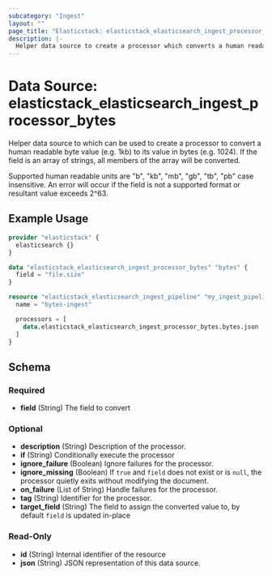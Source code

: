 ```yaml
---
subcategory: "Ingest"
layout: ""
page_title: "Elasticstack: elasticstack_elasticsearch_ingest_processor_bytes Data Source"
description: |-
  Helper data source to create a processor which converts a human readable byte value (e.g. 1kb) to its value in bytes (e.g. 1024).
---
```


# Data Source: elasticstack_elasticsearch_ingest_processor_bytes

Helper data source to which can be used to create a processor to convert a human readable byte value (e.g. 1kb) to its value in bytes (e.g. 1024). If the field is an array of strings, all members of the array will be converted.

Supported human readable units are "b", "kb", "mb", "gb", "tb", "pb" case insensitive. An error will occur if the field is not a supported format or resultant value exceeds 2^63.

## Example Usage

```terraform
provider "elasticstack" {
  elasticsearch {}
}

data "elasticstack_elasticsearch_ingest_processor_bytes" "bytes" {
  field = "file.size"
}

resource "elasticstack_elasticsearch_ingest_pipeline" "my_ingest_pipeline" {
  name = "bytes-ingest"

  processors = [
    data.elasticstack_elasticsearch_ingest_processor_bytes.bytes.json
  ]
}
```

<!-- schema generated by tfplugindocs -->
## Schema

### Required

- **field** (String) The field to convert

### Optional

- **description** (String) Description of the processor.
- **if** (String) Conditionally execute the processor
- **ignore_failure** (Boolean) Ignore failures for the processor.
- **ignore_missing** (Boolean) If `true` and `field` does not exist or is `null`, the processor quietly exits without modifying the document.
- **on_failure** (List of String) Handle failures for the processor.
- **tag** (String) Identifier for the processor.
- **target_field** (String) The field to assign the converted value to, by default `field` is updated in-place

### Read-Only

- **id** (String) Internal identifier of the resource
- **json** (String) JSON representation of this data source.

